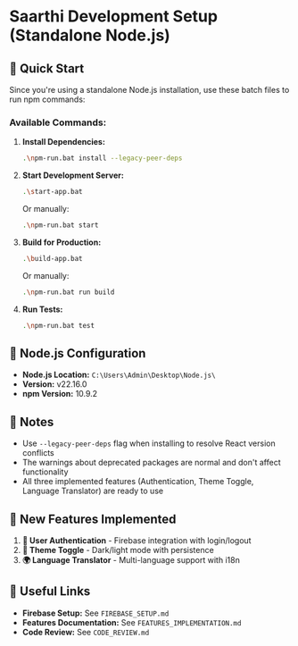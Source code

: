# Saarthi Development Setup (Standalone Node.js)

## 🚀 Quick Start

Since you're using a standalone Node.js installation, use these batch files to run npm commands:

### Available Commands:

1. **Install Dependencies:**
   ```bash
   .\npm-run.bat install --legacy-peer-deps
   ```

2. **Start Development Server:**
   ```bash
   .\start-app.bat
   ```
   Or manually:
   ```bash
   .\npm-run.bat start
   ```

3. **Build for Production:**
   ```bash
   .\build-app.bat
   ```
   Or manually:
   ```bash
   .\npm-run.bat run build
   ```

4. **Run Tests:**
   ```bash
   .\npm-run.bat test
   ```

## 🔧 Node.js Configuration

- **Node.js Location:** `C:\Users\Admin\Desktop\Node.js\`
- **Version:** v22.16.0
- **npm Version:** 10.9.2

## 📝 Notes

- Use `--legacy-peer-deps` flag when installing to resolve React version conflicts
- The warnings about deprecated packages are normal and don't affect functionality
- All three implemented features (Authentication, Theme Toggle, Language Translator) are ready to use

## 🌟 New Features Implemented

1. **🔐 User Authentication** - Firebase integration with login/logout
2. **🌙 Theme Toggle** - Dark/light mode with persistence  
3. **🌍 Language Translator** - Multi-language support with i18n

## 🔗 Useful Links

- **Firebase Setup:** See `FIREBASE_SETUP.md`
- **Features Documentation:** See `FEATURES_IMPLEMENTATION.md`
- **Code Review:** See `CODE_REVIEW.md`
